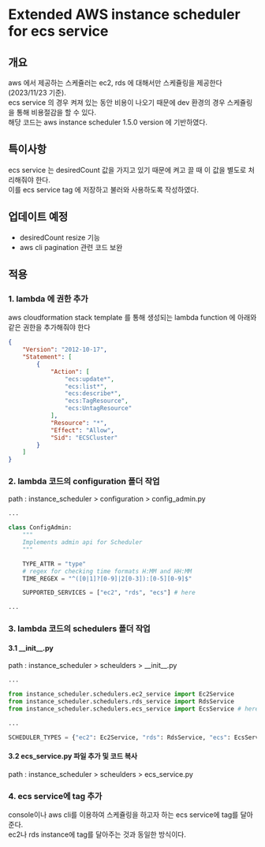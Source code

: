# Extended AWS instance scheduler for ecs service
## 개요
aws 에서 제공하는 스케쥴러는 ec2, rds 에 대해서만 스케쥴링을 제공한다(2023/11/23 기준).  
ecs service 의 경우 켜져 있는 동안 비용이 나오기 때문에 dev 환경의 경우 스케쥴링을 통해 비용절감을 할 수 있다.  
해당 코드는 aws instance scheduler 1.5.0 version 에 기반하였다.  

## 특이사항
ecs service 는 desiredCount 값을 가지고 있기 때문에 켜고 끌 때 이 값을 별도로 처리해줘야 한다.  
이를 ecs service tag 에 저장하고 불러와 사용하도록 작성하였다.  

## 업데이트 예정
- desiredCount resize 기능
- aws cli pagination 관련 코드 보완

## 적용
### 1. lambda 에 권한 추가
aws cloudformation stack template 를 통해 생성되는 lambda function 에 아래와 같은 권한을 추가해줘야 한다  
```json
{
	"Version": "2012-10-17",
	"Statement": [
		{
			"Action": [
				"ecs:update*",
				"ecs:list*",
				"ecs:describe*",
				"ecs:TagResource",
				"ecs:UntagResource"
			],
			"Resource": "*",
			"Effect": "Allow",
			"Sid": "ECSCluster"
		}
	]
}
```

### 2. lambda 코드의 configuration 폴더 작업
path : instance_scheduler > configuration > config_admin.py

```python
...

class ConfigAdmin:
    """
    Implements admin api for Scheduler
    """

    TYPE_ATTR = "type"
    # regex for checking time formats H:MM and HH:MM
    TIME_REGEX = "^([0|1]?[0-9]|2[0-3]):[0-5][0-9]$"

    SUPPORTED_SERVICES = ["ec2", "rds", "ecs"] # here

...

```


### 3. lambda 코드의 schedulers 폴더 작업
#### 3.1 \_\_init\_\_.py
path : instance_scheduler > scheulders > \_\_init\_\_.py

```python
...

from instance_scheduler.schedulers.ec2_service import Ec2Service
from instance_scheduler.schedulers.rds_service import RdsService
from instance_scheduler.schedulers.ecs_service import EcsService # here

...

SCHEDULER_TYPES = {"ec2": Ec2Service, "rds": RdsService, "ecs": EcsService} #here

```

#### 3.2 ecs_service.py 파일 추가 및 코드 복사
path : instance_scheduler > scheulders > ecs_service.py


### 4. ecs service에 tag 추가
console이나 aws cli를 이용하여 스케쥴링을 하고자 하는 ecs service에 tag를 달아준다.  
ec2나 rds instance에 tag를 달아주는 것과 동일한 방식이다.  
